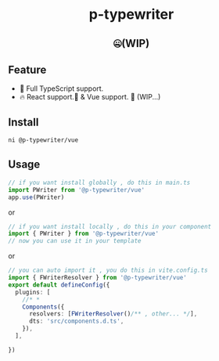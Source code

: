 <h1 align="center">p-typewriter</h1>
<h2 align="center">🤐(WIP)</h2>

## Feature 

* 🦾 Full TypeScript support.
* 🔥 React support.🚧 & Vue support. 🚧 (WIP...)


## Install

```bash
ni @p-typewriter/vue
```

## Usage

```ts
// if you want install globally , do this in main.ts
import PWriter from '@p-typewriter/vue'
app.use(PWriter)
```

or 
```ts
// if you want install locally , do this in your component
import { PWriter } from '@p-typewriter/vue'
// now you can use it in your template
```

or
```ts 
// you can auto import it , you do this in vite.config.ts
import { FWriterResolver } from '@p-typewriter/vue'
export default defineConfig({
  plugins: [
    //* *
    Components({
      resolvers: [FWriterResolver()/** , other... */],
      dts: 'src/components.d.ts',
    }),
  ],

})
```

